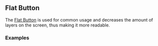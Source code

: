 ## Flat Button

The [Flat Button](https://material.google.com/components/buttons.html#buttons-flat-raised-buttons) is used for common usage and decreases the amount of layers on the screen, thus making it more readable.

### Examples
